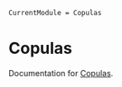 ```@meta
CurrentModule = Copulas
```

# Copulas

Documentation for [Copulas](https://github.com/lrnv/Copulas.jl).

